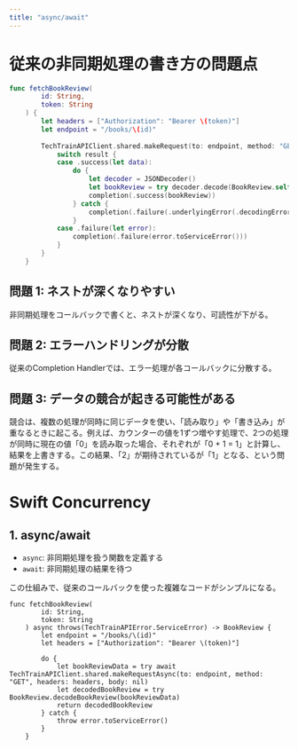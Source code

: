 ```yaml
---
title: "async/await"
---
```

# 従来の非同期処理の書き方の問題点
```swift
func fetchBookReview(
        id: String,
        token: String
    ) {
        let headers = ["Authorization": "Bearer \(token)"]
        let endpoint = "/books/\(id)"
        
        TechTrainAPIClient.shared.makeRequest(to: endpoint, method: "GET", body: nil, headers: headers) { result in
            switch result {
            case .success(let data):
                do {
                    let decoder = JSONDecoder()
                    let bookReview = try decoder.decode(BookReview.self, from: data)
                    completion(.success(bookReview))
                } catch {
                    completion(.failure(.underlyingError(.decodingError)))
                }
            case .failure(let error):
                completion(.failure(error.toServiceError()))
            }
        }
    }
```
## 問題 1: ネストが深くなりやすい
非同期処理をコールバックで書くと、ネストが深くなり、可読性が下がる。
## 問題 2: エラーハンドリングが分散
従来のCompletion Handlerでは、エラー処理が各コールバックに分散する。
## 問題 3: データの競合が起きる可能性がある
競合は、複数の処理が同時に同じデータを使い、「読み取り」や「書き込み」が重なるときに起こる。例えば、カウンターの値を1ずつ増やす処理で、2つの処理が同時に現在の値「0」を読み取った場合、それぞれが「0 + 1 = 1」と計算し、結果を上書きする。この結果、「2」が期待されているが「1」となる、という問題が発生する。
# Swift Concurrency
## 1. async/await
- `async`: 非同期処理を扱う関数を定義する
- `await`: 非同期処理の結果を待つ

この仕組みで、従来のコールバックを使った複雑なコードがシンプルになる。

```swift: BookReviewService.swift
func fetchBookReview(
        id: String,
        token: String
    ) async throws(TechTrainAPIError.ServiceError) -> BookReview {
        let endpoint = "/books/\(id)"
        let headers = ["Authorization": "Bearer \(token)"]
        
        do {
            let bookReviewData = try await TechTrainAPIClient.shared.makeRequestAsync(to: endpoint, method: "GET", headers: headers, body: nil)
            let decodedBookReview = try BookReview.decodeBookReview(bookReviewData)
            return decodedBookReview
        } catch {
            throw error.toServiceError()
        }
    }
```